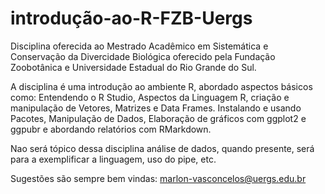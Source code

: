 # introdução-ao-R-FZB-Uergs

Disciplina oferecida ao Mestrado Acadêmico em Sistemática e Conservação da Divercidade Biológica oferecido pela Fundação Zoobotânica e 
Universidade Estadual do Rio Grande do Sul. 

A disciplina é uma introdução ao ambiente R, abordado aspectos básicos como: Entendendo o R Studio, Aspectos da Linguagem R, criação e manipulação de Vetores, 
Matrizes e Data Frames. Instalando e usando Pacotes, Manipulação de Dados, Elaboração de gráficos com ggplot2 e ggpubr e abordando relatórios com RMarkdown.

Nao será tópico dessa disciplina análise de dados, quando presente, será para a exemplificar a linguagem, uso do pipe, etc.

Sugestões são sempre bem vindas: marlon-vasconcelos@uergs.edu.br

